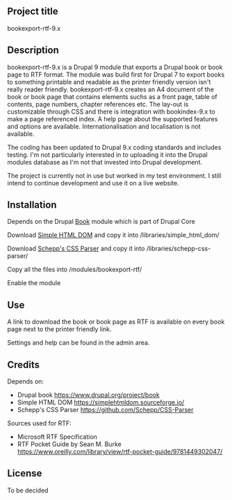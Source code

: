 ## Project title
bookexport-rtf-9.x

## Description

bookexport-rtf-9.x is a Drupal 9 module that exports a Drupal book or book page to RTF format. The module was build first for Drupal 7 to export books to something printable and readable as the printer friendly version isn't really reader friendly. bookexport-rtf-9.x creates an A4 document of the book or book page that contains elements suchs as a front page, table of contents, page numbers, chapter references etc. The lay-out is customizable through CSS and there is integration with bookindex-9.x to make a page referenced index. A help page about the supported features and options are available. Internationalisation and localisation is not available.

The coding has been updated to Drupal 9.x coding standards and includes testing. I'm not particularly interested in to uploading it into the Drupal modules database as I'm not that invested into Drupal development.

The project is currently not in use but worked in my test environment. I still intend to continue development and use it on a live website.

## Installation
Depends on the Drupal [Book](https://www.drupal.org/project/book) module which is part of Drupal Core

Download [Simple HTML DOM](https://simplehtmldom.sourceforge.io/) and copy it into /libraries/simple_html_dom/

Download [Schepp's CSS Parser](https://github.com/Schepp/CSS-Parser) and copy it into /libraries/schepp-css-parser/ 

Copy all the files into /modules/bookexport-rtf/

Enable the module

## Use

A link to download the book or book page as RTF is available on every book page next to the printer friendly link.

Settings and help can be found in the admin area.

## Credits

Depends on:

- Drupal book <https://www.drupal.org/project/book>
- Simple HTML DOM <https://simplehtmldom.sourceforge.io/>
- Schepp's CSS Parser <https://github.com/Schepp/CSS-Parser>

Sources used for RTF:

- Microsoft RTF Specification
- RTF Pocket Guide by Sean M. Burke <https://www.oreilly.com/library/view/rtf-pocket-guide/9781449302047/>

## License
To be decided
